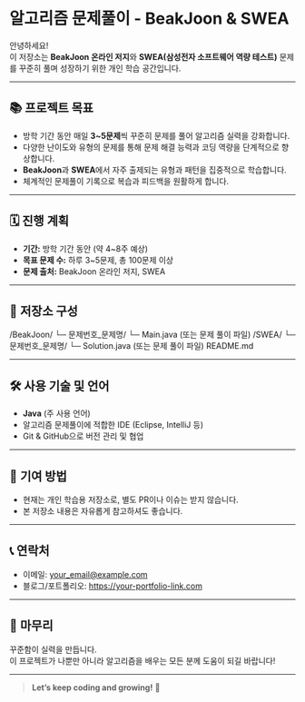 # 알고리즘 문제풀이 - BeakJoon & SWEA

안녕하세요!  
이 저장소는 **BeakJoon 온라인 저지**와 **SWEA(삼성전자 소프트웨어 역량 테스트)** 문제를 꾸준히 풀며 성장하기 위한 개인 학습 공간입니다.

---

## 📚 프로젝트 목표

- 방학 기간 동안 매일 **3~5문제**씩 꾸준히 문제를 풀어 알고리즘 실력을 강화합니다.  
- 다양한 난이도와 유형의 문제를 통해 문제 해결 능력과 코딩 역량을 단계적으로 향상합니다.  
- **BeakJoon**과 **SWEA**에서 자주 출제되는 유형과 패턴을 집중적으로 학습합니다.  
- 체계적인 문제풀이 기록으로 복습과 피드백을 원활하게 합니다.

---

## 🗓️ 진행 계획

- **기간:** 방학 기간 동안 (약 4~8주 예상)  
- **목표 문제 수:** 하루 3~5문제, 총 100문제 이상  
- **문제 출처:** BeakJoon 온라인 저지, SWEA

---

## 📁 저장소 구성
/BeakJoon/
└─ 문제번호_문제명/
└─ Main.java (또는 문제 풀이 파일)
/SWEA/
└─ 문제번호_문제명/
└─ Solution.java (또는 문제 풀이 파일)
README.md


---

## 🛠️ 사용 기술 및 언어

- **Java** (주 사용 언어)  
- 알고리즘 문제풀이에 적합한 IDE (Eclipse, IntelliJ 등)  
- Git & GitHub으로 버전 관리 및 협업

---

## 🤝 기여 방법

- 현재는 개인 학습용 저장소로, 별도 PR이나 이슈는 받지 않습니다.  
- 본 저장소 내용은 자유롭게 참고하셔도 좋습니다.

---

## 📞 연락처

- 이메일: your_email@example.com  
- 블로그/포트폴리오: https://your-portfolio-link.com

---

## 🙏 마무리

꾸준함이 실력을 만듭니다.  
이 프로젝트가 나뿐만 아니라 알고리즘을 배우는 모든 분께 도움이 되길 바랍니다!

---

> **Let’s keep coding and growing!** 🚀


